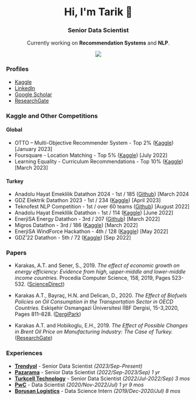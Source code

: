 <h1 align="center">Hi, I'm Tarik 👋</h1>
<h3 align="center">Senior Data Scientist</h3>
<p align="center">Currently working on <b>Recommendation Systems</b> and <b>NLP</b>.</p>

<p align="center"><img align='center' src="https://github-readme-stats.vercel.app/api?username=karakastarik&show_icons=true&theme=radical"></p>


<h3 > Profiles </h3>

* [Kaggle](https://www.kaggle.com/karakasatarik)
* [Linkedln](https://www.linkedin.com/in/karakastarik/)
* [Google Scholar](https://scholar.google.com/citations?user=vNxPm_oAAAAJ&hl=tr&oi=ao)
* [ResearchGate](https://www.researchgate.net/profile/Ahmet-Karakas-5)


<h3 > Kaggle and Other Competitions </h3>
<h4 > Global </h4>

* OTTO – Multi-Objective Recommender System - Top 2% ([Kaggle](https://www.kaggle.com/code/karakasatarik/0-589-single-model-100-candidates-inference-lgbm)) [January 2023]
* Foursquare - Location Matching - Top 5% ([Kaggle](https://www.kaggle.com/code/karakasatarik/60nn-inference-w-kdtree-58feature-catboost)) [July 2022]
* Learning Equality - Curriculum Recommendations - Top 10% ([Kaggle](https://www.kaggle.com/competitions/learning-equality-curriculum-recommendations/leaderboard)) [March 2023]

<h4 > Turkey </h4>

* Anadolu Hayat Emeklilik Datathon 2024 - 1st / 185 ([Github](https://github.com/unique-func/ahe24-solution/blob/main/ahe-datathon-24-1st-place-solution.ipynb)) [March 2024
* GDZ Elektrik Datathon 2023 - 1st / 234 ([Kaggle](https://www.kaggle.com/code/karakasatarik/1st-place-solution-public-1-546-priv-1-488)) [April 2023]
* Teknofest NLP Competition - 1st / over 60 teams ([Github](https://github.com/L2-Regulasyon/Teknofest)) [August 2022]
* Anadolu Hayat Emeklilik Datathon - 1st / 114 ([Kaggle](https://www.kaggle.com/code/ismaildennizli/1st-place-solution-catpower)) [June 2022]
* EnerjiSA Energy Datathon - 3rd / 207 ([Github](https://github.com/karakastarik/enerjisa-datathon-3rd-place-solution)) [March 2022]
* Migros Datathon - 3rd / 186 ([Kaggle](https://www.kaggle.com/code/nlztrk/3rd-place-solution-0-51376-0-47111)) [March 2022]
* EnerjiSA WindForce Hackathon - 4th / 128 ([Kaggle](https://www.kaggle.com/code/karakasatarik/imputation-is-all-you-need-4th-place-solution)) [May 2022]
* GDZ’22 Datathon - 5th / 72 ([Kaggle](https://www.kaggle.com/code/karakasatarik/5th-place-solution-outlier-roulette)) [Sep 2022]

<h3 > Papers </h3>

* Karakas, A.T. and Sener, S., 2019. _The effect of economic growth on energy efficiency: Evidence from high, upper-middle and lower-middle income countries._ Procedia Computer Science, 158, 2019, Pages 523-532. ([ScienceDirect](https://www.sciencedirect.com/science/article/pii/S1877050919312451))

* Karakas A.T., Bayraç, H.N. and Delican, D., 2020. _The Effect of Biofuels Policies on Oil Consumption in the Transportation Sector in OECD Countries._ Eskişehir Osmangazi Üniversitesi İİBF Dergisi, 15-3,2020, Pages 811–828. ([DergiPark](https://dergipark.org.tr/en/pub/oguiibf/issue/56280/525504))

* Karakas A.T. and Hobikoglu, E.H., 2019. _The Effect of Possible Changes in Brent Oil Price on Manufacturing Industry: The Case of Turkey._ ([ResearchGate](https://www.researchgate.net/profile/Ahmet-Karakas-5/publication/331935381_Brent_Petrol_Fiyatindaki_Olasi_Degisikliklerin_Imalat_Sanayi_Sektorune_Etkileri_Turkiye_Ornegi/links/5c938b4c299bf111693c2db8/Brent-Petrol-Fiyatindaki-Olasi-Degisikliklerin-Imalat-Sanayi-Sektoeruene-Etkileri-Tuerkiye-Oernegi.pdf))

<h3 > Experiences </h3>

* [__Trendyol__](https://www.trendyol.com/) - Senior Data Scientist _(2023/Sep-Present)_
* [__Pazarama__](https://www.pazarama.com/) - Senior Data Scientist _(2022/Sep-2023/Sep)_ _1 yr_
* [__Turkcell Technology__](http://www.turkcellteknoloji.com.tr/language/en/) - Senior Data Scientist _(2022/Jul-2022/Sep)_ _3 mos_
* [__PwC__](https://www.pwc.com.tr/en.html) - Data Scientist _(2020/Nov-2022/Jul)_ _1 yr 9 mos_
* [__Borusan Logistics__](https://www.borusanlojistik.com/en) - Data Science Intern _(2019/Dec-2020/Jul)_ _8 mos_



